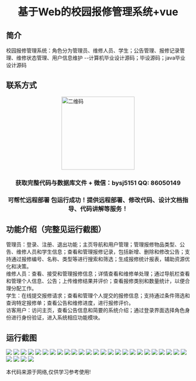 <p><h1 align="center">基于Web的校园报修管理系统+vue</h1></p>

## 简介
校园报修管理系统：角色分为管理员、维修人员、学生；公告管理、报修记录管理、维修状态管理、用户信息维护    --计算机毕业设计源码；毕设源码；java毕业设计源码


## 联系方式
<img src="https://bs-1329754181.cos.ap-shanghai.myqcloud.com/wx.jpg" alt="二维码" style="display: block; margin: 0 auto;" width="200px">
<p><h3 align="center">获取完整代码与数据库文件 + 微信：bysj5151 QQ: 86050149</h3></p>
<p><h3 align="center">可帮忙远程部署 包运行成功！提供远程部署、修改代码、设计文档指导、代码讲解等服务！</h3></p>

## 功能介绍（完整见运行截图）
管理员：登录、注册、退出功能；主页导航和用户管理；管理报修物品类型、公告、维修人员和学生信息；查看和管理报修记录，包括新增、删除和修改公告；支持通过报修编号、名称、类型等进行搜索和筛选；生成报修统计报表，辅助资源优化和决策。  
维修人员：查看、接受和管理报修信息；详情查看和维修单处理；通过导航栏查看和管理个人信息、公告；上传维修结果并评价；查看报修类别和数量统计，以便合理分配工作。  
学生：在线提交报修请求；查看和管理个人提交的报修信息；支持通过条件筛选和查询特定报修单；查看公告和维修进度，进行报修评价。  
访客用户：访问主页，查看公告信息和简要的系统介绍；通过登录界面选择角色身份进行身份验证，进入系统相应功能模块。


## 运行截图
![](https://bs-1329754181.cos.ap-shanghai.myqcloud.com/ssm/CampusRepairManagementSystem/img/001.jpg)
![](https://bs-1329754181.cos.ap-shanghai.myqcloud.com/ssm/CampusRepairManagementSystem/img/002.jpg)
![](https://bs-1329754181.cos.ap-shanghai.myqcloud.com/ssm/CampusRepairManagementSystem/img/003.jpg)
![](https://bs-1329754181.cos.ap-shanghai.myqcloud.com/ssm/CampusRepairManagementSystem/img/004.jpg)
![](https://bs-1329754181.cos.ap-shanghai.myqcloud.com/ssm/CampusRepairManagementSystem/img/005.jpg)
![](https://bs-1329754181.cos.ap-shanghai.myqcloud.com/ssm/CampusRepairManagementSystem/img/006.jpg)
![](https://bs-1329754181.cos.ap-shanghai.myqcloud.com/ssm/CampusRepairManagementSystem/img/007.jpg)
![](https://bs-1329754181.cos.ap-shanghai.myqcloud.com/ssm/CampusRepairManagementSystem/img/008.jpg)
![](https://bs-1329754181.cos.ap-shanghai.myqcloud.com/ssm/CampusRepairManagementSystem/img/009.jpg)
![](https://bs-1329754181.cos.ap-shanghai.myqcloud.com/ssm/CampusRepairManagementSystem/img/010.jpg)
![](https://bs-1329754181.cos.ap-shanghai.myqcloud.com/ssm/CampusRepairManagementSystem/img/011.jpg)
![](https://bs-1329754181.cos.ap-shanghai.myqcloud.com/ssm/CampusRepairManagementSystem/img/012.jpg)
![](https://bs-1329754181.cos.ap-shanghai.myqcloud.com/ssm/CampusRepairManagementSystem/img/013.jpg)
![](https://bs-1329754181.cos.ap-shanghai.myqcloud.com/ssm/CampusRepairManagementSystem/img/014.jpg)
![](https://bs-1329754181.cos.ap-shanghai.myqcloud.com/ssm/CampusRepairManagementSystem/img/015.jpg)
![](https://bs-1329754181.cos.ap-shanghai.myqcloud.com/ssm/CampusRepairManagementSystem/img/016.jpg)
![](https://bs-1329754181.cos.ap-shanghai.myqcloud.com/ssm/CampusRepairManagementSystem/img/017.jpg)
![](https://bs-1329754181.cos.ap-shanghai.myqcloud.com/ssm/CampusRepairManagementSystem/img/018.jpg)
![](https://bs-1329754181.cos.ap-shanghai.myqcloud.com/ssm/CampusRepairManagementSystem/img/019.jpg)
![](https://bs-1329754181.cos.ap-shanghai.myqcloud.com/ssm/CampusRepairManagementSystem/img/020.jpg)
![](https://bs-1329754181.cos.ap-shanghai.myqcloud.com/ssm/CampusRepairManagementSystem/img/021.jpg)
![](https://bs-1329754181.cos.ap-shanghai.myqcloud.com/ssm/CampusRepairManagementSystem/img/022.jpg)
![](https://bs-1329754181.cos.ap-shanghai.myqcloud.com/ssm/CampusRepairManagementSystem/img/023.jpg)
![](https://bs-1329754181.cos.ap-shanghai.myqcloud.com/ssm/CampusRepairManagementSystem/img/024.jpg)
![](https://bs-1329754181.cos.ap-shanghai.myqcloud.com/ssm/CampusRepairManagementSystem/img/025.jpg)
![](https://bs-1329754181.cos.ap-shanghai.myqcloud.com/ssm/CampusRepairManagementSystem/img/026.jpg)
![](https://bs-1329754181.cos.ap-shanghai.myqcloud.com/ssm/CampusRepairManagementSystem/img/027.jpg)
![](https://bs-1329754181.cos.ap-shanghai.myqcloud.com/ssm/CampusRepairManagementSystem/img/028.jpg)
![](https://bs-1329754181.cos.ap-shanghai.myqcloud.com/ssm/CampusRepairManagementSystem/img/029.jpg)

<p>本代码来源于网络,仅供学习参考使用!</p>
